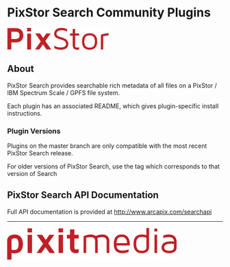 # PixStor Search Community Plugins

![PixStor Logo](pixstor_logo.png "PixStor Logo")

## About

PixStor Search provides searchable rich metadata of all files on a PixStor / IBM Spectrum Scale / GPFS file system.

Each plugin has an associated README, which gives plugin-specific install instructions.

### Plugin Versions

Plugins on the master branch are only compatible with the most recent PixStor Search release.

For older versions of PixStor Search, use the tag which corresponds to that version of Search

## PixStor Search API Documentation

Full API documentation is provided at http://www.arcapix.com/searchapi

___

[![Pixit Media Logo](pixit_media_logo.png "Pixit Media Logo")](http://www.pixitmedia.com)
